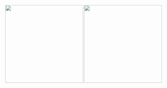 <img src="https://user-images.githubusercontent.com/9631474/57778332-7f542c80-772c-11e9-9ff1-fcefd365a8dc.png" width="250" align="left">

<img src="https://user-images.githubusercontent.com/9631474/57778325-7cf1d280-772c-11e9-9a41-4d254c330bc7.png" width="250" align="middle">
